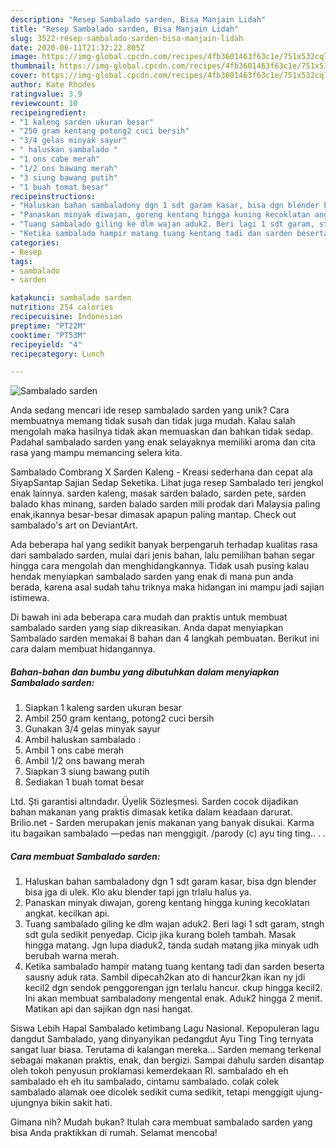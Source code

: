 ```yaml
---
description: "Resep Sambalado sarden, Bisa Manjain Lidah"
title: "Resep Sambalado sarden, Bisa Manjain Lidah"
slug: 3522-resep-sambalado-sarden-bisa-manjain-lidah
date: 2020-06-11T21:32:22.805Z
image: https://img-global.cpcdn.com/recipes/4fb3601463f63c1e/751x532cq70/sambalado-sarden-foto-resep-utama.jpg
thumbnail: https://img-global.cpcdn.com/recipes/4fb3601463f63c1e/751x532cq70/sambalado-sarden-foto-resep-utama.jpg
cover: https://img-global.cpcdn.com/recipes/4fb3601463f63c1e/751x532cq70/sambalado-sarden-foto-resep-utama.jpg
author: Kate Rhodes
ratingvalue: 3.9
reviewcount: 10
recipeingredient:
- "1 kaleng sarden ukuran besar"
- "250 gram kentang potong2 cuci bersih"
- "3/4 gelas minyak sayur"
- " haluskan sambalado "
- "1 ons cabe merah"
- "1/2 ons bawang merah"
- "3 siung bawang putih"
- "1 buah tomat besar"
recipeinstructions:
- "Haluskan bahan sambaladony dgn 1 sdt garam kasar, bisa dgn blender bisa jga di ulek. Klo aku blender tapi jgn trlalu halus ya."
- "Panaskan minyak diwajan, goreng kentang hingga kuning kecoklatan angkat. kecilkan api."
- "Tuang sambalado giling ke dlm wajan aduk2. Beri lagi 1 sdt garam, stngh sdt gula sedikit penyedap. Cicip jika kurang boleh tambah. Masak hingga matang. Jgn lupa diaduk2, tanda sudah matang jika minyak udh berubah warna merah."
- "Ketika sambalado hampir matang tuang kentang tadi dan sarden beserta sausny aduk rata. Sambil dipecah2kan ato di hancur2kan ikan ny jdi kecil2 dgn sendok penggorengan jgn terlalu hancur. ckup hingga kecil2. Ini akan membuat sambaladony mengental enak. Aduk2 hingga 2 menit. Matikan api dan sajikan dgn nasi hangat."
categories:
- Resep
tags:
- sambalado
- sarden

katakunci: sambalado sarden 
nutrition: 254 calories
recipecuisine: Indonesian
preptime: "PT22M"
cooktime: "PT53M"
recipeyield: "4"
recipecategory: Lunch

---
```



![Sambalado sarden](https://img-global.cpcdn.com/recipes/4fb3601463f63c1e/751x532cq70/sambalado-sarden-foto-resep-utama.jpg)

Anda sedang mencari ide resep sambalado sarden yang unik? Cara membuatnya memang tidak susah dan tidak juga mudah. Kalau salah mengolah maka hasilnya tidak akan memuaskan dan bahkan tidak sedap. Padahal sambalado sarden yang enak selayaknya memiliki aroma dan cita rasa yang mampu memancing selera kita.

Sambalado Combrang X Sarden Kaleng - Kreasi sederhana dan cepat ala SiyapSantap Sajian Sedap Seketika. Lihat juga resep Sambalado teri jengkol enak lainnya. sarden kaleng, masak sarden balado, sarden pete, sarden balado khas minang, sarden balado sarden mili prodak dari Malaysia paling enak,ikannya besar-besar dimasak apapun paling mantap. Check out sambalado&#39;s art on DeviantArt.

Ada beberapa hal yang sedikit banyak berpengaruh terhadap kualitas rasa dari sambalado sarden, mulai dari jenis bahan, lalu pemilihan bahan segar hingga cara mengolah dan menghidangkannya. Tidak usah pusing kalau hendak menyiapkan sambalado sarden yang enak di mana pun anda berada, karena asal sudah tahu triknya maka hidangan ini mampu jadi sajian istimewa.


Di bawah ini ada beberapa cara mudah dan praktis untuk membuat sambalado sarden yang siap dikreasikan. Anda dapat menyiapkan Sambalado sarden memakai 8 bahan dan 4 langkah pembuatan. Berikut ini cara dalam membuat hidangannya.

<!--inarticleads1-->

##### Bahan-bahan dan bumbu yang dibutuhkan dalam menyiapkan Sambalado sarden:

1. Siapkan 1 kaleng sarden ukuran besar
1. Ambil 250 gram kentang, potong2 cuci bersih
1. Gunakan 3/4 gelas minyak sayur
1. Ambil  haluskan sambalado :
1. Ambil 1 ons cabe merah
1. Ambil 1/2 ons bawang merah
1. Siapkan 3 siung bawang putih
1. Sediakan 1 buah tomat besar


Ltd. Şti garantisi altındadır. Üyelik Sözleşmesi. Sarden cocok dijadikan bahan makanan yang praktis dimasak ketika dalam keadaan darurat. Brilio.net - Sarden merupakan jenis makanan yang banyak disukai. Karma itu bagaikan sambalado ―pedas nan menggigit. /parody (c) ayu ting ting.. . . 

<!--inarticleads2-->

##### Cara membuat Sambalado sarden:

1. Haluskan bahan sambaladony dgn 1 sdt garam kasar, bisa dgn blender bisa jga di ulek. Klo aku blender tapi jgn trlalu halus ya.
1. Panaskan minyak diwajan, goreng kentang hingga kuning kecoklatan angkat. kecilkan api.
1. Tuang sambalado giling ke dlm wajan aduk2. Beri lagi 1 sdt garam, stngh sdt gula sedikit penyedap. Cicip jika kurang boleh tambah. Masak hingga matang. Jgn lupa diaduk2, tanda sudah matang jika minyak udh berubah warna merah.
1. Ketika sambalado hampir matang tuang kentang tadi dan sarden beserta sausny aduk rata. Sambil dipecah2kan ato di hancur2kan ikan ny jdi kecil2 dgn sendok penggorengan jgn terlalu hancur. ckup hingga kecil2. Ini akan membuat sambaladony mengental enak. Aduk2 hingga 2 menit. Matikan api dan sajikan dgn nasi hangat.


Siswa Lebih Hapal Sambalado ketimbang Lagu Nasional. Kepopuleran lagu dangdut Sambalado, yang dinyanyikan pedangdut Ayu Ting Ting ternyata sangat luar biasa. Terutama di kalangan mereka… Sarden memang terkenal sebagai makanan praktis, enak, dan bergizi. Sampai dahulu sarden disantap oleh tokoh penyusun proklamasi kemerdekaan RI. sambalado eh eh sambalado eh eh itu sambalado, cintamu sambalado. colak colek sambalado alamak oee dicolek sedikit cuma sedikit, tetapi menggigit ujung-ujungnya bikin sakit hati. 

Gimana nih? Mudah bukan? Itulah cara membuat sambalado sarden yang bisa Anda praktikkan di rumah. Selamat mencoba!

